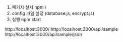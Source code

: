 1. 패키지 설치
   npm i
2. config 파일 설정 (database.js, encrypt.js)
3. 실행
   npm start

http://localhost:3000/
http://localhost:3000/api/sample
http://localhost:3000/api/sample/json
